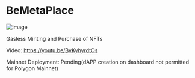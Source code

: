 # BeMetaPlace

![image](https://user-images.githubusercontent.com/97761020/160706505-b01ee0d3-5bb1-4414-be4b-4d528b5d7931.png)


Gasless Minting and Purchase of NFTs

Video: https://youtu.be/BvKyhyrdtOs

Mainnet Deployment: Pending(dAPP creation on dashboard not permitted for Polygon Mainnet)
